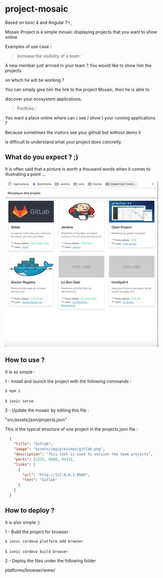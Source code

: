 # project-mosaic


Based on Ionic 4 and Angular 7+,

Mosaic Project is a simple mosaic displaying projects that you want to show online.



Examples of use case :

> Increase the visibility of a team :

A new member just arrived in your team ? You would like to show him the projects

on which he will be working ?

You can simply give him the link to the project Mosaic, then he is able to 

discover your ecosystem applications.

> Portfolio :

You want a place online where can ( see / show ) your running applications  ?

Because sometimes the visitors see your github but without demo it 

is difficult to understand what your project does concretly. 

What do you expect ? ;)
--------------

It is often said that a picture is worth a thousand words when it comes to illustrating a point ...

![src/assets](src/assets/img/demo/1.png?raw=true)


How to use ?
--------------

It is so simple :

1 - Install and launch the project with the following commands :

```bash
$ npm i

$ ionic serve
```

2 - Update the mosaic by editing this file :

"src/assets/json/projects.json"

This is the typical structure of one project in the projects.json file :

```json
  {
    "title": "Gitlab",
    "image": "assets/img/previews/gitlab.png",
    "description": "This tool is used to version the team projects",
    "ports": [2222, 8080, 4433],
    "links": [
      {
        "url": "http://127.0.0.1:8080",
        "text": "Gitlab"
      }
    ]
  }
```
 
   
How to deploy ?
----------------

It is also simple :)


1 - Build the project for browser

```bash
$ ionic cordova platform add browser

$ ionic cordova build browser
```

2 - Deploy the files under the following folder

platforms/browser/www/
